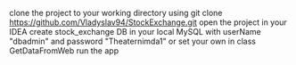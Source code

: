 clone the project to your working directory using git clone https://github.com/Vladyslav94/StockExchange.git
open the project in your IDEA
create stock_exchange DB in your local MySQL with userName "dbadmin" and password "Theaternimda1" or set your own in class GetDataFromWeb
run the app
